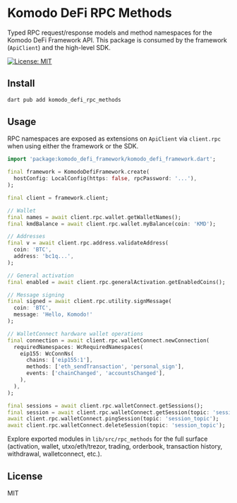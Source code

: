 # Komodo DeFi RPC Methods

Typed RPC request/response models and method namespaces for the Komodo DeFi Framework API. This package is consumed by the framework (`ApiClient`) and the high-level SDK.

[![License: MIT][license_badge]][license_link]

## Install

```sh
dart pub add komodo_defi_rpc_methods
```

## Usage

RPC namespaces are exposed as extensions on `ApiClient` via `client.rpc` when using either the framework or the SDK.

```dart
import 'package:komodo_defi_framework/komodo_defi_framework.dart';

final framework = KomodoDefiFramework.create(
  hostConfig: LocalConfig(https: false, rpcPassword: '...'),
);

final client = framework.client;

// Wallet
final names = await client.rpc.wallet.getWalletNames();
final kmdBalance = await client.rpc.wallet.myBalance(coin: 'KMD');

// Addresses
final v = await client.rpc.address.validateAddress(
  coin: 'BTC',
  address: 'bc1q...',
);

// General activation
final enabled = await client.rpc.generalActivation.getEnabledCoins();

// Message signing
final signed = await client.rpc.utility.signMessage(
  coin: 'BTC',
  message: 'Hello, Komodo!'
);

// WalletConnect hardware wallet operations
final connection = await client.rpc.walletConnect.newConnection(
  requiredNamespaces: WcRequiredNamespaces(
    eip155: WcConnNs(
      chains: ['eip155:1'],
      methods: ['eth_sendTransaction', 'personal_sign'],
      events: ['chainChanged', 'accountsChanged'],
    ),
  ),
);

final sessions = await client.rpc.walletConnect.getSessions();
final session = await client.rpc.walletConnect.getSession(topic: 'session_topic');
await client.rpc.walletConnect.pingSession(topic: 'session_topic');
await client.rpc.walletConnect.deleteSession(topic: 'session_topic');
```

Explore exported modules in `lib/src/rpc_methods` for the full surface (activation, wallet, utxo/eth/trezor, trading, orderbook, transaction history, withdrawal, walletconnect, etc.).

## License

MIT

[license_badge]: https://img.shields.io/badge/license-MIT-blue.svg
[license_link]: https://opensource.org/licenses/MIT
